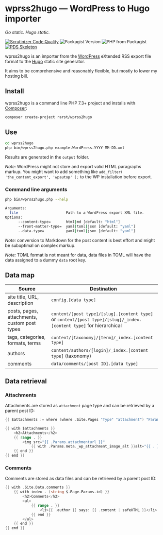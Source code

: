 # wprss2hugo — WordPress to Hugo importer
_Go static. Hugo static._

[![Scrutinizer Code Quality](https://scrutinizer-ci.com/g/Rarst/wprss2hugo/badges/quality-score.png?b=master)](https://scrutinizer-ci.com/g/Rarst/wprss2hugo/?branch=master)
![Packagist Version](https://img.shields.io/packagist/v/Rarst/wprss2hugo)
![PHP from Packagist](https://img.shields.io/packagist/php-v/Rarst/wprss2hugo)
[![PDS Skeleton](https://img.shields.io/badge/pds-skeleton-blue.svg)](https://github.com/php-pds/skeleton)

wprss2hugo is an importer from the [WordPress](https://wordpress.org/) eXtended RSS export file format to the [Hugo](https://gohugo.io/) static site generator.

It aims to be comprehensive and reasonably flexible, but mostly to lower my hosting bill.

## Install

wprss2hugo is a command line PHP 7.3+ project and installs with [Composer](https://getcomposer.org/):

```bash
composer create-project rarst/wprss2hugo
```

## Use

```bash
cd wprss2hugo
php bin/wprss2hugo.php example.WordPress.YYYY-MM-DD.xml
```

Results are generated in the `output` folder.

_Note:_ WordPress might not store and export valid HTML paragraphs markup. You might want to add something like `add_filter( 'the_content_export', 'wpautop' );` to the WP installation before export.

### Command line arguments

```bash
php bin/wprss2hugo.php --help

Arguments:
  file                      Path to a WordPress export XML file.
Options:
      --content-type=       html|md [default: "html"]
      --front-matter-type=  yaml|toml|json [default: "yaml"]
      --data-type=          yaml|toml|json [default: "yaml"]
```

_Note:_ conversion to Markdown for the post content is best effort and might be suboptimal on complex markup.

_Note:_ TOML format is not meant for data, data files in TOML will have the data assigned to a dummy `data` root key.

## Data map

Source | Destination
-|-
site title, URL, description | `config.[data type]`
posts, pages, attachments, custom post types | `content/[post type]/[slug].[content type]` or `content/[post type]/[slug]/_index.[content type]` for hierarchical 
tags, categories, formats, terms | `content/[taxonomy]/[term]/_index.[content type]`
authors | `content/authors/[login]/_index.[content type]` (taxonomy)
comments | `data/comments/[post ID].[data type]`

## Data retrieval

### Attachments

Attachments are stored as `attachment` page type and can be retrieved by a parent post ID:

```go
{{ $attachments := where (where .Site.Pages "Type" "attachment") "Params.parentid" .Params.id }}

{{ with $attachments }}
    <h2>Attachments</h2>
    {{ range . }}
        <img src="{{ .Params.attachmenturl }}"
            {{ with .Params.meta._wp_attachment_image_alt }}alt="{{ . }}"{{ end }} />
    {{ end }}
{{ end }}
```

### Comments

Comments are stored as data files and can be retrieved by a parent post ID:

```go
{{ with .Site.Data.comments }}
    {{ with index . (string $.Page.Params.id) }}
        <h2>Comments</h2>
        <ul>
            {{ range . }}
                <li>{{ .author }} says: {{ .content | safeHTML }}</li>
            {{ end }}
        </ul>
    {{ end }}
{{ end }}
```